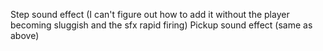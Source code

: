 Step sound effect (I can't figure out how to add it without the player becoming sluggish and the sfx rapid firing)
Pickup sound effect (same as above)